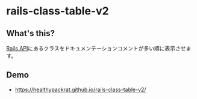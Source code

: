 # rails-class-table-v2

## What's this?

[Rails API](https://api.rubyonrails.org)にあるクラスをドキュメンテーションコメントが多い順に表示させます。

## Demo

  * <https://healthypackrat.github.io/rails-class-table-v2/>
